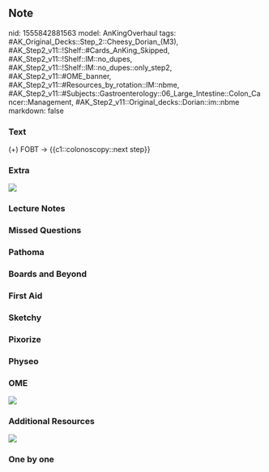 ## Note
nid: 1555842881563
model: AnKingOverhaul
tags: #AK_Original_Decks::Step_2::Cheesy_Dorian_(M3), #AK_Step2_v11::!Shelf::#Cards_AnKing_Skipped, #AK_Step2_v11::!Shelf::IM::no_dupes, #AK_Step2_v11::!Shelf::IM::no_dupes::only_step2, #AK_Step2_v11::#OME_banner, #AK_Step2_v11::#Resources_by_rotation::IM::nbme, #AK_Step2_v11::#Subjects::Gastroenterology::06_Large_Intestine::Colon_Cancer::Management, #AK_Step2_v11::Original_decks::Dorian::im::nbme
markdown: false

### Text
(+) FOBT → {{c1::colonoscopy::next step}}

### Extra
<div>
  <i><img src="paste-6050543768174593.jpg"></i>
</div>

### Lecture Notes


### Missed Questions


### Pathoma


### Boards and Beyond


### First Aid


### Sketchy


### Pixorize


### Physeo


### OME
<div class="ome-widget">
  <a href="https://onlinemeded.org?ref=anki"><img src=
  "_OME_AnkiFlashcards_General_3.png"></a>
</div>

### Additional Resources
<div>
  <i><img src="paste-6050556653076481.jpg"></i>
</div>

### One by one

